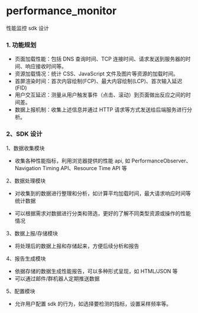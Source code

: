 # performance_monitor

性能监控 sdk 设计

### 1. 功能规划

- 页面加载性能：包括 DNS 查询时间、TCP 连接时间、请求发送到服务器的时间、响应接收时间等。
- 资源加载情况：统计 CSS、JavaScript 文件及图片等资源的加载时间。
- 首屏渲染时间：首次内容绘制(FCP)、最大内容绘制(LCP)、首次输入延迟(FID)
- 用户交互延迟：测量从用户触发事件（点击、滚动）到页面做出反应之间的时间差。
- 数据上报机制：收集上述信息并通过 HTTP 请求等方式发送给后端服务进行分析。

### 2、SDK 设计

1、数据收集模块

- 收集各种性能指标，利用浏览器提供的性能 api, 如 PerformanceObserver、Navigation Timing API、Resource Time API 等

2、数据处理模块

- 对收集到的数据进行整理和分析，如计算平均加载时间，最大请求响应时间等统计数据

- 可以根据需求对数据进行分类和筛选，更好的了解不同类型资源或操作的性能情况

3、数据上报/存储模块

- 将处理后的数据上报和存储起来，方便后续分析和报告

4、报告生成模块

- 依据存储的数据生成性能报告，可以多种形式呈现，如 HTML/JSON 等
- 可以通过邮件/群机器人定期推送数据

5、配置模块

- 允许用户配置 sdk 的行为，如选择要检测的指标，设置采样频率等。
